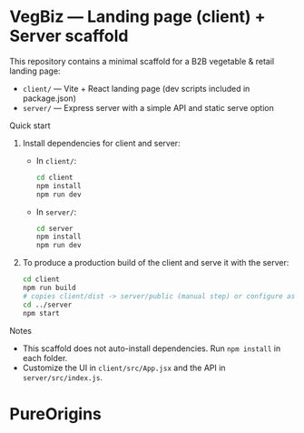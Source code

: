 # VegBiz — Landing page (client) + Server scaffold

This repository contains a minimal scaffold for a B2B vegetable & retail landing page:

- `client/` — Vite + React landing page (dev scripts included in package.json)
- `server/` — Express server with a simple API and static serve option

Quick start

1. Install dependencies for client and server:

   - In `client/`:

     ```bash
     cd client
     npm install
     npm run dev
     ```

   - In `server/`:

     ```bash
     cd server
     npm install
     npm run dev
     ```

2. To produce a production build of the client and serve it with the server:

   ```bash
   cd client
   npm run build
   # copies client/dist -> server/public (manual step) or configure as needed
   cd ../server
   npm start
   ```

Notes

- This scaffold does not auto-install dependencies. Run `npm install` in each folder.
- Customize the UI in `client/src/App.jsx` and the API in `server/src/index.js`.
# PureOrigins
